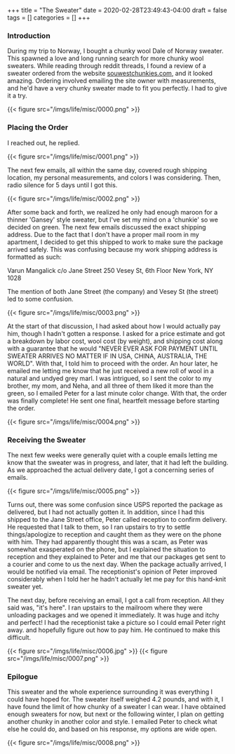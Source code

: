 +++
title = "The Sweater"
date = 2020-02-28T23:49:43-04:00
draft = false
tags = []
categories = []
+++

### Introduction

During my trip to Norway, I bought a chunky wool Dale of Norway sweater. This spawned a love and long running search for more chunky wool sweaters. While reading through reddit threads, I found a review of a sweater ordered from the website [souwestchunkies.com][1], and it looked amazing. Ordering involved emailing the site owner with measurements, and he'd have a very chunky sweater made to fit you perfectly. I had to give it a try.

[1]:http://souwestchunkies.com/ 

{{< figure src="/imgs/life/misc/0000.png" >}}

### Placing the Order

I reached out, he replied.

{{< figure src="/imgs/life/misc/0001.png" >}}

The next few emails, all within the same day, covered rough shipping location, my personal measurements, and colors I was considering. Then, radio silence for 5 days until I got this.

{{< figure src="/imgs/life/misc/0002.png" >}}

After some back and forth, we realized he only had enough maroon for a thinner 'Gansey' style sweater, but I've set my mind on a 'chunkie' so we decided on green. The next few emails discussed the exact shipping address. Due to the fact that I don't have a proper mail room in my apartment, I decided to get this shipped to work to make sure the package arrived safely. This was confusing because my work shipping address is formatted as such:

Varun Mangalick c/o Jane Street
250 Vesey St, 6th Floor
New York, NY 1028

The mention of both Jane Street (the company) and Vesey St (the street) led to some confusion.

{{< figure src="/imgs/life/misc/0003.png" >}}

At the start of that discussion, I had asked about how I would actually pay him, though I hadn't gotten a response. I asked for a price estimate and got a breakdown by labor cost, wool cost (by weight), and shipping cost along with a guarantee that he would "NEVER EVER ASK FOR PAYMENT UNTIL SWEATER ARRIVES NO MATTER IF IN USA, CHINA, AUSTRALIA, THE WORLD". With that, I told him to proceed with the order. An hour later, he emailed me letting me know that he just received a new roll of wool in a natural and undyed grey marl. I was intrigued, so I sent the color to my brother, my mom, and Neha, and all three of them liked it more than the green, so I emailed Peter for a last minute color change. With that, the order was finally complete! He sent one final, heartfelt message before starting the order.

{{< figure src="/imgs/life/misc/0004.png" >}}

### Receiving the Sweater

The next few weeks were generally quiet with a couple emails letting me know that the sweater was in progress, and later, that it had left the building. As we approached the actual delivery date, I got a concerning series of emails.

{{< figure src="/imgs/life/misc/0005.png" >}}

Turns out, there was some confusion since USPS reported the package as delivered, but I had not actually gotten it. In addition, since I had this shipped to the Jane Street office, Peter called reception to confirm delivery. He requested that I talk to them, so I ran upstairs to try to settle things/apologize to reception and caught them as they were on the phone with him. They had apparently thought this was a scam, as Peter was somewhat exasperated on the phone, but I explained the situation to reception and they explained to Peter and me that our packages get sent to a courier and come to us the next day. When the package actually arrived, I would be notified via email. The receptionist's opinion of Peter improved considerably when I told her he hadn't actually let me pay for this hand-knit sweater yet.

The next day, before receiving an email, I got a call from reception. All they said was, "it's here". I ran upstairs to the mailroom where they were unloading packages and we opened it immediately. It was huge and itchy and perfect! I had the receptionist take a picture so I could email Peter right away. and hopefully figure out how to pay him. He continued to make this difficult.

{{< figure src="/imgs/life/misc/0006.jpg" >}}
{{< figure src="/imgs/life/misc/0007.png" >}}

### Epilogue

This sweater and the whole experience surrounding it was everything I could have hoped for. The sweater itself weighed 4.2 pounds, and with it, I have found the limit of how chunky of a sweater I can wear. I have obtained enough sweaters for now, but next or the following winter, I plan on getting another chunky in another color and style. I emailed Peter to check what else he could do, and based on his response, my options are wide open.

{{< figure src="/imgs/life/misc/0008.png" >}}
